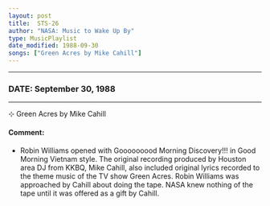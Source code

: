 ```yaml
---
layout: post
title:  STS-26
author: "NASA: Music to Wake Up By"
type: MusicPlaylist
date_modified: 1988-09-30
songs: ["Green Acres by Mike Cahill"]
---
```


----
### DATE: September 30, 1988
----
⊹ Green Acres by Mike Cahill

#### Comment:
* Robin Williams opened with  Gooooooood Morning Discovery!!! in Good Morning Vietnam style. The original recording produced by Houston area DJ from KKBQ, Mike Cahill, also included original lyrics recorded to the theme music of the TV show Green Acres. Robin Williams was approached by Cahill about doing the tape. NASA knew nothing of the tape until it was offered as a gift by Cahill.



<br/>
<center>
	<a target="_blank"
	   href="https://twitter.com/intent/tweet?hashtags=Space,NASA,Playlist,NASAWakeupCalls,SpaceProgram&text=🚀 {{ page.author}}, '{{ page.songs.first }}' {{ page.title }}, {{ page.date | date: '%B %d, %Y' }}. {{ site.url }}{{ page.url }}&via=nasawakeupcalls"><i class="fab fa-twitter" alt="Tweet this page" style="font-size: 1.3em;"></i></a>
	&nbsp; 	<i class="fas fa-user-astronaut" style="font-size: 1.5em;"></i> &nbsp;
    <a id="custom_amazon_link"
       type="amzn" search="#"
       category="popular music">
    <i class="fab fa-amazon" style="font-size: 1.3em;"></i></a>
</center>

<!-- Randomly resolve an individual entry from a song array -->
<script src="/assets/javascript/seedrandom.min.js"></script>
<script>
  var wake_me_up = ["Green Acres by Mike Cahill"];
  var prng = new Math.seedrandom();
  function randomSong() {
    song = wake_me_up[Math.floor(Math.random() * wake_me_up.length)];
    var amazon_link = document.getElementById("custom_amazon_link");
    amazon_link.setAttribute("search", song);
  }
  window.onload = randomSong();
</script>
